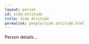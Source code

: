 ```yaml
---
layout: person
id: side.attitude
title: Side Attitude
permalink: people/side.attitude.html
---
```


Person details...